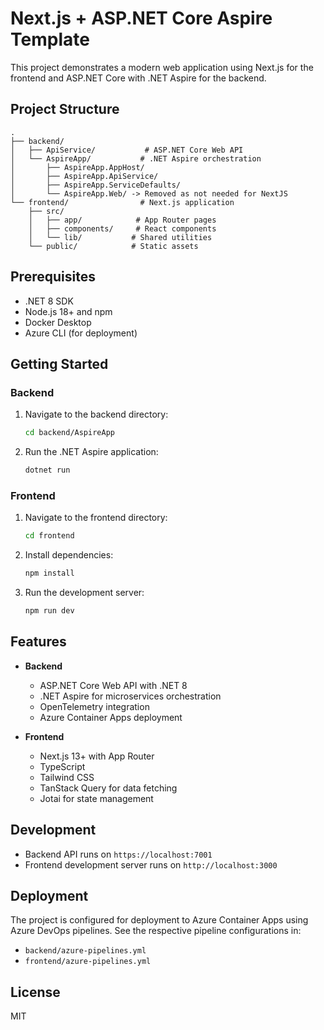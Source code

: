 # Next.js + ASP.NET Core Aspire Template

This project demonstrates a modern web application using Next.js for the frontend and ASP.NET Core with .NET Aspire for the backend.

## Project Structure

```
.
├── backend/
│   ├── ApiService/           # ASP.NET Core Web API
│   └── AspireApp/           # .NET Aspire orchestration
│       ├── AspireApp.AppHost/
│       ├── AspireApp.ApiService/
│       ├── AspireApp.ServiceDefaults/
│       └── AspireApp.Web/ -> Removed as not needed for NextJS
└── frontend/                # Next.js application
    ├── src/
    │   ├── app/            # App Router pages
    │   ├── components/     # React components
    │   └── lib/           # Shared utilities
    └── public/            # Static assets
```

## Prerequisites

- .NET 8 SDK
- Node.js 18+ and npm
- Docker Desktop
- Azure CLI (for deployment)

## Getting Started

### Backend

1. Navigate to the backend directory:
   ```bash
   cd backend/AspireApp
   ```

2. Run the .NET Aspire application:
   ```bash
   dotnet run
   ```

### Frontend

1. Navigate to the frontend directory:
   ```bash
   cd frontend
   ```

2. Install dependencies:
   ```bash
   npm install
   ```

3. Run the development server:
   ```bash
   npm run dev
   ```

## Features

- **Backend**
  - ASP.NET Core Web API with .NET 8
  - .NET Aspire for microservices orchestration
  - OpenTelemetry integration
  - Azure Container Apps deployment

- **Frontend**
  - Next.js 13+ with App Router
  - TypeScript
  - Tailwind CSS
  - TanStack Query for data fetching
  - Jotai for state management

## Development

- Backend API runs on `https://localhost:7001`
- Frontend development server runs on `http://localhost:3000`

## Deployment

The project is configured for deployment to Azure Container Apps using Azure DevOps pipelines. See the respective pipeline configurations in:

- `backend/azure-pipelines.yml`
- `frontend/azure-pipelines.yml`

## License

MIT 